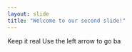 ```yaml
---
layout: slide
title: "Welcome to our second slide!"
---
```

Keep it real
Use the left arrow to go ba
